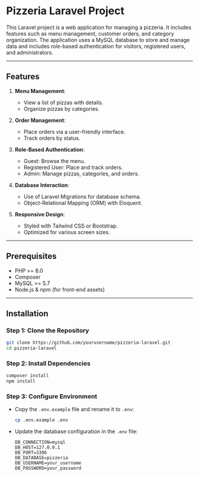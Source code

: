 # Pizzeria Laravel Project

This Laravel project is a web application for managing a pizzeria. It includes features such as menu management, customer orders, and category organization. The application uses a MySQL database to store and manage data and includes role-based authentication for visitors, registered users, and administrators.

---

## Features

1. **Menu Management**:
   - View a list of pizzas with details.
   - Organize pizzas by categories.

2. **Order Management**:
   - Place orders via a user-friendly interface.
   - Track orders by status.

3. **Role-Based Authentication**:
   - Guest: Browse the menu.
   - Registered User: Place and track orders.
   - Admin: Manage pizzas, categories, and orders.

4. **Database Interaction**:
   - Use of Laravel Migrations for database schema.
   - Object-Relational Mapping (ORM) with Eloquent.

5. **Responsive Design**:
   - Styled with Tailwind CSS or Bootstrap.
   - Optimized for various screen sizes.

---

## Prerequisites

- PHP >= 8.0
- Composer
- MySQL >= 5.7
- Node.js & npm (for front-end assets)

---

## Installation

### Step 1: Clone the Repository
```bash
git clone https://github.com/yourusername/pizzeria-laravel.git
cd pizzeria-laravel
```

### Step 2: Install Dependencies
```bash
composer install
npm install
```

### Step 3: Configure Environment
- Copy the `.env.example` file and rename it to `.env`:
  ```bash
  cp .env.example .env
  ```
- Update the database configuration in the `.env` file:
  ```env
  DB_CONNECTION=mysql
  DB_HOST=127.0.0.1
  DB_PORT=3306
  DB_DATABASE=pizzeria
  DB_USERNAME=your_username
  DB_PASSWORD=your_password
  ```
